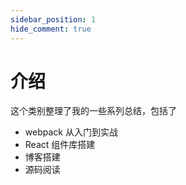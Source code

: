 ```yaml
---
sidebar_position: 1
hide_comment: true
---
```


# 介绍

这个类别整理了我的一些系列总结，包括了

- webpack 从入门到实战
- React 组件库搭建
- 博客搭建
- 源码阅读
